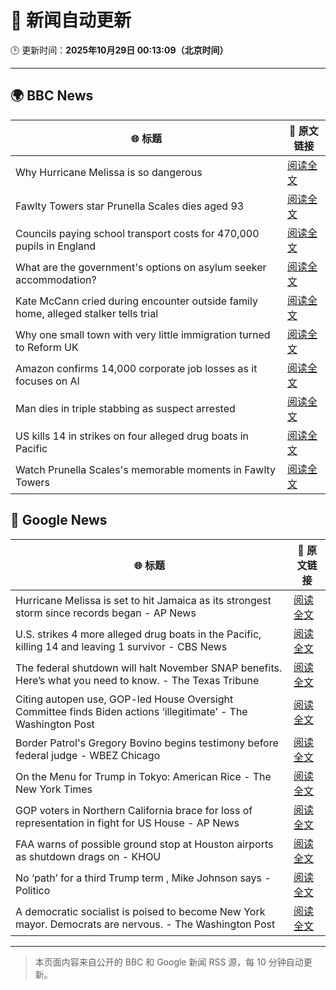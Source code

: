 # 🧠 新闻自动更新

🕒 更新时间：**2025年10月29日 00:13:09（北京时间）**

---

## 🌍 BBC News

| 🌐 标题 | 🔗 原文链接 |
|--------|-------------|
| Why Hurricane Melissa is so dangerous | [阅读全文](https://www.bbc.com/news/articles/cp3d71q32w5o?at_medium=RSS&at_campaign=rss) |
| Fawlty Towers star Prunella Scales dies aged 93 | [阅读全文](https://www.bbc.com/news/articles/cjd0yn5gyndo?at_medium=RSS&at_campaign=rss) |
| Councils paying school transport costs for 470,000 pupils in England | [阅读全文](https://www.bbc.com/news/articles/c14pg0xj7mzo?at_medium=RSS&at_campaign=rss) |
| What are the government's options on asylum seeker accommodation? | [阅读全文](https://www.bbc.com/news/articles/c9d60ejn41wo?at_medium=RSS&at_campaign=rss) |
| Kate McCann cried during encounter outside family home, alleged stalker tells trial | [阅读全文](https://www.bbc.com/news/articles/cdjr2d8jdrlo?at_medium=RSS&at_campaign=rss) |
| Why one small town with very little immigration turned to Reform UK | [阅读全文](https://www.bbc.com/news/articles/cvgkpjdzv74o?at_medium=RSS&at_campaign=rss) |
| Amazon confirms 14,000 corporate job losses as it focuses on AI | [阅读全文](https://www.bbc.com/news/articles/c1m3zm9jnl1o?at_medium=RSS&at_campaign=rss) |
| Man dies in triple stabbing as suspect arrested | [阅读全文](https://www.bbc.com/news/articles/c5ypkd57n97o?at_medium=RSS&at_campaign=rss) |
| US kills 14 in strikes on four alleged drug boats in Pacific | [阅读全文](https://www.bbc.com/news/articles/c0ex94eeljeo?at_medium=RSS&at_campaign=rss) |
| Watch Prunella Scales's memorable moments in Fawlty Towers | [阅读全文](https://www.bbc.com/news/videos/cvgwv8jjjyno?at_medium=RSS&at_campaign=rss) |

## 📰 Google News

| 🌐 标题 | 🔗 原文链接 |
|--------|-------------|
| Hurricane Melissa is set to hit Jamaica as its strongest storm since records began - AP News | [阅读全文](https://news.google.com/rss/articles/CBMiqwFBVV95cUxQMWFacWZWdFhsOV9PZU8yYlpqUjF3M2Zna0pMbExlYzJvRkdUUVNhTy1JamtyU0YxdEZIRy0wX1N3MGtrMFpIR2RCUjh6akgtOVpjdVBsckdmTHVITmc1U2Vidlo0bnBxOG5tM0ppWElNcFJnb1Ntei15UTNBejQwYlJUbTNqVTVFOFVvbC1QM2N6SUM0NEFSTEM0UmFsb1JfWWlTOEtVdjlncW8?oc=5) |
| U.S. strikes 4 more alleged drug boats in the Pacific, killing 14 and leaving 1 survivor - CBS News | [阅读全文](https://news.google.com/rss/articles/CBMidkFVX3lxTE1PNXQ2RkY4VzJSeExfZTlFNEptYzQzT3d4c0FXR1pwSUtKZGJQdHVkZGd3UVBOTHVNTDQtUVRkYjZXaEdDLVhuZXVXN0dNSDlZcklRVnI2ZmZsVWxZV0JCVmhjRFppWl9Eam9qcHUyZ0p2ektrV2fSAXtBVV95cUxQc3BueDBQU0pBcDJMNDlUcWhWb2gxY1V1MGhidEdwVnZUaWMyYkoxa2M4U3dDMldac05qSGUtWlFCU1R2R1JIQ090dUVGdlZjby1NZXB2NEo4LTVNM1BGdC1HdXVmdkJJUTNVWEdza1JtZWZOVGU3cFFKV2s?oc=5) |
| The federal shutdown will halt November SNAP benefits. Here’s what you need to know. - The Texas Tribune | [阅读全文](https://news.google.com/rss/articles/CBMilAFBVV95cUxPWW43RGVMNmpGOGZmcUZrS1E0a0FMQXljS0dvRnJmdFEtTl9VTmxmeTRnaGUyaE0tOFJFRE5mOVZwMVFZU3VxSWhrUU0wQjl0T3Rsc090RlBCOG1XTXNBU196R3VyTW1lS2pQeVU2cDV2QVBzcEF3R2VfbjF1TGYwMEpzU1JyT2NNb1daOHM3WWM3Vk9F?oc=5) |
| Citing autopen use, GOP-led House Oversight Committee finds Biden actions ‘illegitimate’ - The Washington Post | [阅读全文](https://news.google.com/rss/articles/CBMisgFBVV95cUxObHluSjJlRGpvWXpDbkx5b3hkZUxVcmJOOVU1NU1BNEF1cEFuZjMwNHMzZTZFTE95b1pUZHJUbTRZR3NvajZnZFdqS05ocTlGT0tKMC1OOHk0dGdCQ3R4Z3lqWWdXWmcyeElWX1g4VUhSbmI4ZHlza3R3REpyTTRlZ2x4UzZZYjAydXZaSnZPaFhxdlJnN3o4VV9Kd2ZHZFdzdEgtZ3NucUVhMjFvSTNPak5B?oc=5) |
| Border Patrol's Gregory Bovino begins testimony before federal judge - WBEZ Chicago | [阅读全文](https://news.google.com/rss/articles/CBMijwFBVV95cUxQdlNncjFQMWZlNWtaWXNZTjdGVV9HZjJhT1NfODZUZkRxQmpGZ1VBMFZWd0xONkJ6Y1U5WlpCRzNKSDBpaks3TUZXV1RrZmRRMEl4NlBlN3NzdEFJcFItMXhuUDZEVGV0d3dRZHdRYWlYcmZBeDNWaUxpSkVkakI3VXdTVUlnbl8tZDFrNlJWTQ?oc=5) |
| On the Menu for Trump in Tokyo: American Rice - The New York Times | [阅读全文](https://news.google.com/rss/articles/CBMigAFBVV95cUxOdlFwVHFqMjh3T294SDJ1dWdZdmhoSGRFbFZ6bVdmWHZySDJyU2VGY1VQc1JTUXd1TzhyWU1sa2FOTHNsOVREWnFhdFlWazJiMnk4VTJ0aVVnYW12ekctQzdFd01wT1AtNnFpWjVkS1A5STI3ZWU1c0VHMzNRa1JCcQ?oc=5) |
| GOP voters in Northern California brace for loss of representation in fight for US House - AP News | [阅读全文](https://news.google.com/rss/articles/CBMirwFBVV95cUxObDRNN1UxNmNjcnltcFI1ZEgwdkxLdjJ5UVdQeW54TmdmN0JZc1RnbmFBUTVsOVJCMWRnVE00LVg2LUI1czVoR3k4UG8za19aakZGWFJtZjgxa2FoTjdBZWlweUpBUTA1QTFVaWhoSEg3WW90YjFnY2R1Q3ZqeUZFcnUweXdYcXY3SlpkcDlHdTRKSTR3NnVVRVhheEFaZklILXQ4T0hsbHM2N09Qdm84?oc=5) |
| FAA warns of possible ground stop at Houston airports as shutdown drags on - KHOU | [阅读全文](https://news.google.com/rss/articles/CBMiywFBVV95cUxNSGpOSnRycFVYc0RENGRtSVk2NlY2SnJMRnFnaWVScnIzOFAtWVdMMHRwbGc5WXl4RXhPVTdVWm43cVItOEE2N2ZhMWhlQ0ZUbnU0aFROQUJIWFE3Ty1iazVONk1iYXFhQ1B0Tk52V1hPdDB6TDQ3NFdOZGZtcl9zLS1FdE9rQk9PdHJaSXIzRWFrcDdmczNReUs3WFVQMC1LdGVQdzZfQ1o0YzJLVW5Dak5YWHRMYWdnVzB0U2ozdGdIY3RzdHBhWGtIUQ?oc=5) |
| No ‘path’ for a third Trump term , Mike Johnson says - Politico | [阅读全文](https://news.google.com/rss/articles/CBMipwFBVV95cUxOMGYxcF9mQjh1MzBwZFdYTXRoWUNpdHZyTF9sUE03TElHc21GXzlYdWx4TWMtR0VJQ2NlbVM4cWtXMXhtRmh0dEJDNERvR3BFSWQwYTIzNkZaUDJscmh6bDZKTVdXOFRieV91RWJGSTFHX3lHQlhPOFNZeTN4VzlILUc5dDR6RkEzQzVxOE4wN2hnS0huRk9MeF9DU1RVQ2MwZk5mNWJDTQ?oc=5) |
| A democratic socialist is poised to become New York mayor. Democrats are nervous. - The Washington Post | [阅读全文](https://news.google.com/rss/articles/CBMikAFBVV95cUxQNFBYVFBSUWdLT21qcHUwUDV5Y2JacDlVdkl4ZmdURm95MTNISGpoWlFIUVQyd0ZRQTRHeFFYOVZpRnZZZFdCWGszY3FiWG5pa1VOV1JoU2p0Q3Fqcno2RHZaWmdoMUhqZWYxMmcxZnl6ZTZHaDV6ajRtQmRJbEFkR05LY2pReUlmb2pMVHRDOXY?oc=5) |

---
> 本页面内容来自公开的 BBC 和 Google 新闻 RSS 源，每 10 分钟自动更新。